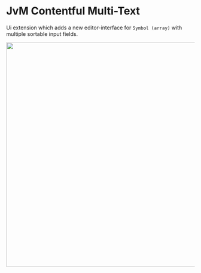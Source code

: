 # JvM Contentful Multi-Text

Ui extension which adds a new editor-interface for `Symbol (array)` with multiple sortable input fields.

<div align="center">
    <img width="600" src="https://raw.githubusercontent.com/jungvonmatt/contentful-ui-extensions/master/packages/multitext/screenshot.png">
</div>
